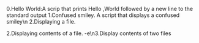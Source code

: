 0.Hello World:A scrip that prints Hello ,World followed by a new line to the standard output
1.Confused smiley. A script that displays  a confused smiley\n
2.Displaying a file.

2.Displaying contents of a file.
-e\n3.Display contents of two files

